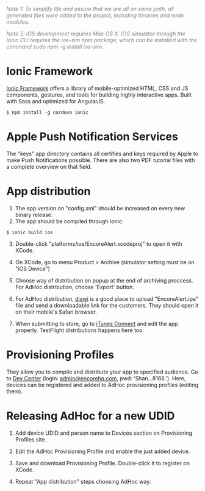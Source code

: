 <p style='color:gray; font-style:italic;'>
Note 1:  To simplify life and assure that we are all on same path, all generated files were added to the project, including binaries and node modules.
</p>

<p style='color:gray; font-style:italic;'>
Note 2: iOS development requires Mac OS X. iOS simulator through the Ionic CLI requires the ios-sim npm package, which can be installed with the command sudo npm -g install ios-sim.
</p>

# Ionic Framework
[Ionic Framework](http://ionicframework.com/) offers a library of mobile-optimized HTML, CSS and JS components, gestures, and tools for building highly interactive apps. Built with Sass and optimized for AngularJS.

```
$ npm install -g cordova ionic
```

# Apple Push Notification Services
The "keys" app directory contains all certifies and keys required by Apple to make Push Notifications possible. There are also two PDF tutorial files with a complete overview on that field.

# App distribution
1.  The app version on "config.xml" should be increased on every new binary release.
2. The app should be compiled through Ionic:
```
$ ionic build ios
```
3. Double-click "platforms/ios/EncoreAlert.xcodeproj" to open it with XCode.

4. On XCode, go to menu Product > Archive (simulator setting must be on "iOS Device")

5. Choose way of distribution on popup at the end of archiving proccess. For AdHoc distribution, choose 'Export' button.

6. For AdHoc distribution, [diawi](http://www.diawi.com/) is a good place to upload "EncoreAlert.ipa" file and send a downloadable link for the customers. They should open it on their mobile's Safari browser.

7. When submitting to store, go to [iTunes Connect](https://itunesconnect.apple.com) and edit the app properly. TestFlight distributions happens here too.

# Provisioning Profiles
They allow you to compile and distribute your app to specified audience.
Go to [Dev Center](https://developer.apple.com/account/ios/profile/profileList.action) (login: admin@encorehq.com, pwd: 'Shan...8168.'). Here, devices can be registered and added to AdHoc provisioning profiles (editing them).

# Releasing AdHoc for a new UDID
1. Add device UDID and person name to Devices section on Provisioning Profiles site.

2. Edit the AdHoc Provisioning Profile and enable the just added device.

3. Save and download Provisioning Profile. Double-click it to register on XCode.

4. Repeat "App distribution" steps choosing AdHoc way.
